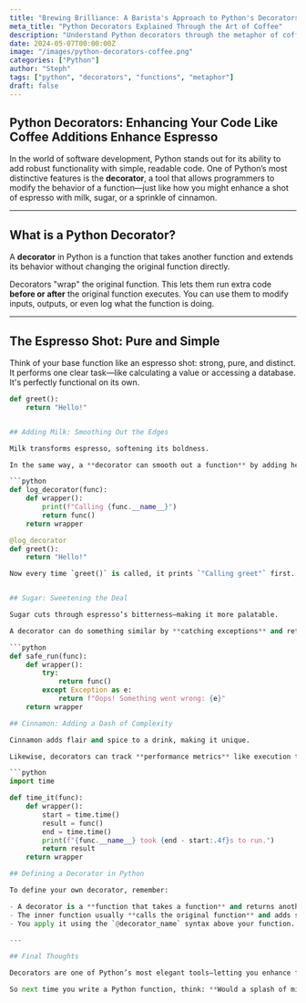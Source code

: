 ```yaml
---
title: "Brewing Brilliance: A Barista's Approach to Python's Decorators"
meta_title: "Python Decorators Explained Through the Art of Coffee"
description: "Understand Python decorators through the metaphor of coffee—from espresso to cinnamon."
date: 2024-05-07T00:00:00Z
image: "/images/python-decorators-coffee.png"
categories: ["Python"]
author: "Steph"
tags: ["python", "decorators", "functions", "metaphor"]
draft: false
---
```


## Python Decorators: Enhancing Your Code Like Coffee Additions Enhance Espresso

In the world of software development, Python stands out for its ability to add robust functionality with simple, readable code. One of Python’s most distinctive features is the **decorator**, a tool that allows programmers to modify the behavior of a function—just like how you might enhance a shot of espresso with milk, sugar, or a sprinkle of cinnamon.

---

## What is a Python Decorator?

A **decorator** in Python is a function that takes another function and extends its behavior without changing the original function directly.

Decorators "wrap" the original function. This lets them run extra code **before or after** the original function executes. You can use them to modify inputs, outputs, or even log what the function is doing.

---

## The Espresso Shot: Pure and Simple

Think of your base function like an espresso shot: strong, pure, and distinct. It performs one clear task—like calculating a value or accessing a database. It's perfectly functional on its own.

```python
def greet():
    return "Hello!"


## Adding Milk: Smoothing Out the Edges

Milk transforms espresso, softening its boldness.

In the same way, a **decorator can smooth out a function** by adding helpful functionality—like logging—without touching the function’s core logic.

```python
def log_decorator(func):
    def wrapper():
        print(f"Calling {func.__name__}")
        return func()
    return wrapper

@log_decorator
def greet():
    return "Hello!"

Now every time `greet()` is called, it prints `"Calling greet"` first. Just like milk, it’s an enhancement—not a rewrite.


## Sugar: Sweetening the Deal

Sugar cuts through espresso’s bitterness—making it more palatable.

A decorator can do something similar by **catching exceptions** and returning a friendly message instead of a cryptic error:

```python
def safe_run(func):
    def wrapper():
        try:
            return func()
        except Exception as e:
            return f"Oops! Something went wrong: {e}"
    return wrapper

## Cinnamon: Adding a Dash of Complexity

Cinnamon adds flair and spice to a drink, making it unique.

Likewise, decorators can track **performance metrics** like execution time—adding insight without cluttering the original function:

```python
import time

def time_it(func):
    def wrapper():
        start = time.time()
        result = func()
        end = time.time()
        print(f"{func.__name__} took {end - start:.4f}s to run.")
        return result
    return wrapper

## Defining a Decorator in Python

To define your own decorator, remember:

- A decorator is a **function that takes a function** and returns another function.
- The inner function usually **calls the original function** and adds some extra logic around it.
- You apply it using the `@decorator_name` syntax above your function.

---

## Final Thoughts

Decorators are one of Python’s most elegant tools—letting you enhance functions with reusable logic. Just like a barista tailoring a coffee to your tastes, decorators let you tailor your functions without rewriting them.

So next time you write a Python function, think: **Would a splash of milk, a sprinkle of sugar, or a dash of cinnamon make this even better?**
